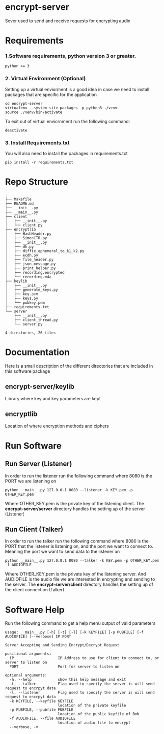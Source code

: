 # encrypt-server
Sever used to send and receive requests for encrypting audio

# Requirements
### 1.Software requirements, python version 3 or greater.
```
python >= 3
```

### 2. Virtual Environment (Optional)
Setting up a virtual enviorment is a good idea in case we need to install
packages that are specific for the application
```
cd encrypt-server
virtualenv --system-site-packages -p python3 ./venv
source ./venv/bin/activate
```

To exit out of virtual enviornment run the following command:
```
deactivate
```

### 3. Install Requirements.txt
You will also need to install the packages in requirements.txt
```
pip install -r requirements.txt
```

# Repo Structure
```
.
├── Makefile
├── README.md
├── __init__.py
├── __main__.py
├── client
│   ├── __init__.py
│   └── client.py
├── encryptlib
│   ├── HashHeader.py
│   ├── SimonCTR.py
│   ├── __init__.py
│   ├── dh.py
│   ├── diffie_ephemeral_to_k1_k2.py
│   ├── ecdh.py
│   ├── file_header.py
│   ├── json_message.py
│   ├── print_helper.py
│   ├── recording.encrypted
│   └── recording.m4a
├── keylib
│   ├── __init__.py
│   ├── generate_keys.py
│   ├── key.pem
│   ├── keys.py
│   └── pubkey.pem
├── requirements.txt
└── server
    ├── __init__.py
    ├── client_thread.py
    └── server.py

4 directories, 26 files
```

# Documentation
Here is a small description of the different directories that are included in this
software package


## encrypt-server/keylib
Library where key and key parameters are kept


## encryptlib
Location of where encryption methods and ciphers


# Run Software
## Run Server (Listener)
In order to run the listener run the following command where 8080 is the PORT
we are listening on
```
python __main__.py 127.0.0.1 8080 --listener -k KEY.pem -p OTHER_KEY.pem
```
Where OTHER_KEY.pem is the private key of the listening client.
The **encrypt-server/server** directory handles the setting up of the server (Listener)

## Run Client (Talker)
In order to run the talker run the following command where 8080 is the PORT
that the listener is listening on, and the port we want to connect to. Meaning
the port we want to send data to the listener on
```
python __main__.py 127.0.0.1 8080 --talker -k KEY.pem -p OTHER_KEY.pem -f AUDIOFILE
```
Where OTHER_KEY.pem is the private key of the listening server. And AUDIOFILE is the
audio file we are interested in encrypting and sending to the server.
The **encrypt-server/client** directory handles the setting up of the client connection (Talker)

# Software Help
Run the following command to get a help menu output of valid parameters
```
usage: __main__.py [-h] [-t] [-l] [-k KEYFILE] [-p PUBFILE] [-f AUDIOFILE] [--verbose] IP PORT

Server Accepting and Sending Encrypt/Decrypt Request

positional arguments:
  IP                    IP Address to use for client to connect to, or server to listen on
  PORT                  Port for server to listen on

optional arguments:
  -h, --help            show this help message and exit
  -t, --talker          Flag used to specify the server is will send request to encrpyt data
  -l, --listener        Flag used to specify the server is will send request to encrpyt data
  -k KEYFILE, --keyfile KEYFILE
                        location of the private keyfile
  -p PUBFILE, --pubfile PUBFILE
                        location of the public keyfile of Bob
  -f AUDIOFILE, --file AUDIOFILE
                        location of audio file to encrypt
  --verbose, -v
```
